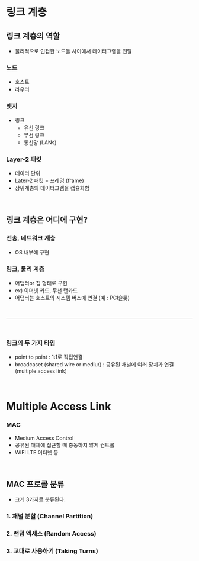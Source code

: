 # 링크 계층
## 링크 계층의 역할
- 물리적으로 인접한 노드들 사이에서 데이터그램을 전달 
### 노드
- 호스트
- 라우터
### 엣지
- 링크
  - 유선 링크
  - 무선 링크
  - 통신망 (LANs)
### Layer-2 패킷
- 데이터 단위
- Later-2 패킷 = 프레임 (frame)
- 상위계층의 데이터그램을 캡슐화함

<br>

## 링크 계층은 어디에 구현?
### 전송, 네트워크 계층
- OS 내부에 구현
### 링크, 물리 계층
- 어댑터or 칩 형태로 구현
- ex) 이더넷 카드, 무선 랜카드
- 어댑터는 호스트의 시스템 버스에 연결 (예 : PCI슬롯)

<br>

---

<br>

### 링크의 두 가지 타입
- point to point : 1:1로 직접연결
- broadcaset (shared wire or mediur) : 공유된 채널에 여러 장치가 연결 (multiple access link)
 
<br>

# Multiple Access Link
### MAC
- Medium Access Control
- 공유된 매체에 접근할 때 충동하지 않게 컨트롤
- WIFI LTE 이더넷 등

<br>

## MAC 프로콜 분류
- 크게 3가지로 분류된다.
### 1. 채널 분할 (Channel Partition)
### 2. 랜덤 엑세스 (Random Access)
### 3. 교대로 사용하기 (Taking Turns)
